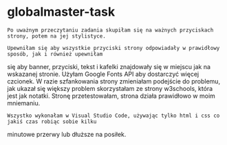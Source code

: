 # globalmaster-task
	Po uważnym przeczytaniu zadania skupiłam się na ważnych przyciskach strony, potem na jej stylistyce. 

	Upewniłam się aby wszystkie przyciski strony odpowiadały w prawidłowy sposób, jak i również upewniłam 
 się aby banner, przyciski, tekst i kafelki znajdowały się w miejscu jak na wskazanej stronie. Użyłam 
 Google Fonts API aby dostarczyć więcej czcionek. W razie szfankowania strony zmieniałam podejście do 
 problemu, jak ukazał się większy problem skorzystałam ze strony w3schools, która jest jak notatki. 
 Stronę przetestowałam, strona działa prawidłowo w moim mniemaniu. 

	Wszystko wykonałam w Visual Studio Code, używając tylko html i css co jakiś czas robiąc sobie kilku 
 minutowe przerwy lub dłuższe na posiłek.
